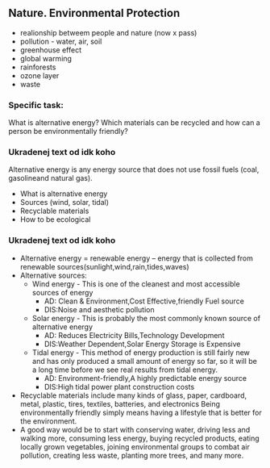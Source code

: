 ## Nature. Environmental Protection

* realionship betweem people and nature (now x pass)
* pollution - water, air, soil
* greenhouse effect
* global warming
* rainforests
* ozone layer
* waste

### Specific task:
What is alternative energy? Which materials can be recycled and how can a person be environmentally friendly?

### Ukradenej text od idk koho
Alternative energy is any energy source that does not use fossil fuels (coal, gasolineand natural gas).

* What is alternative energy
* Sources (wind, solar, tidal)
* Recyclable materials
* How to be ecological

### Ukradenej text od idk koho
* Alternative energy = renewable energy – energy that is collected from renewable sources(sunlight,wind,rain,tides,waves)
* Alternative sources:
  * Wind energy - This is one of the cleanest and most accessible sources of energy
    * AD: Clean & Environment,Cost Effective,friendly Fuel source
    * DIS:Noise and aesthetic pollution
  * Solar energy - This is probably the most commonly known source of alternative energy
    * AD: Reduces Electricity Bills,Technology Development
    * DIS:Weather Dependent,Solar Energy Storage is Expensive
  * Tidal energy - This method of energy production is still fairly new and has only produced a small amount of energy so far, so it will be a long time before we see real results from tidal energy.
    * AD: Environment-friendly,A highly predictable energy source
    * DIS:High tidal power plant construction costs
* Recyclable materials include many kinds of glass, paper, cardboard, metal, plastic, tires, textiles, batteries, and electronics
Being environmentally friendly simply means having a lifestyle that is better for the environment.
* A good way would be to start with conserving water, driving less and walking more, consuming less energy, buying recycled products, eating locally grown vegetables, joining environmental groups to combat air pollution, creating less waste, planting more trees, and many more.
